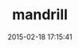 ---
layout: post
title:  "mandrill"
repo:   "tatemae-consultancy/mandrill"
date:   2015-02-18 17:15:41
gemurl: http://github.com/tatemae-consultancy/mandrill
---